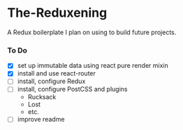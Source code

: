 # The-Reduxening
A Redux boilerplate I plan on using to build future projects.

### To Do
- [x] set up immutable data using react pure render mixin
- [x] install and use react-router
- [ ] install, configure Redux
- [ ] install, configure PostCSS and plugins
	- Rucksack
	- Lost
	- etc.
- [ ] improve readme	
